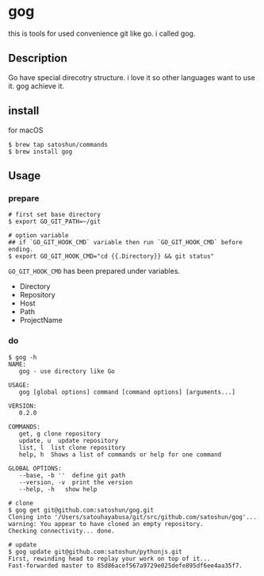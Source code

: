 # gog

this is tools for used convenience git like go. i called gog.


## Description

Go have special direcotry structure. i love it so other languages want to use it. gog achieve it.

## install

for macOS

```
$ brew tap satoshun/commands
$ brew install gog
```

## Usage

### prepare

```
# first set base directory
$ export GO_GIT_PATH=~/git

# option variable
## if `GO_GIT_HOOK_CMD` variable then run `GO_GIT_HOOK_CMD` before ending.
$ export GO_GIT_HOOK_CMD="cd {{.Directory}} && git status"
```

`GO_GIT_HOOK_CMD` has been prepared under variables.

- Directory
- Repository
- Host
- Path
- ProjectName

### do

```
$ gog -h
NAME:
   gog - use directory like Go

USAGE:
   gog [global options] command [command options] [arguments...]

VERSION:
   0.2.0

COMMANDS:
   get, g clone repository
   update, u  update repository
   list, l  list clone repository
   help, h  Shows a list of commands or help for one command

GLOBAL OPTIONS:
   --base, -b ''  define git path
   --version, -v  print the version
   --help, -h   show help

# clone
$ gog get git@github.com:satoshun/gog.git
Cloning into '/Users/satouhayabusa/git/src/github.com/satoshun/gog'...
warning: You appear to have cloned an empty repository.
Checking connectivity... done.

# update
$ gog update git@github.com:satoshun/pythonjs.git
First, rewinding head to replay your work on top of it...
Fast-forwarded master to 85d86acef567a9729e025defe895df6ee4aa35f7.
```
